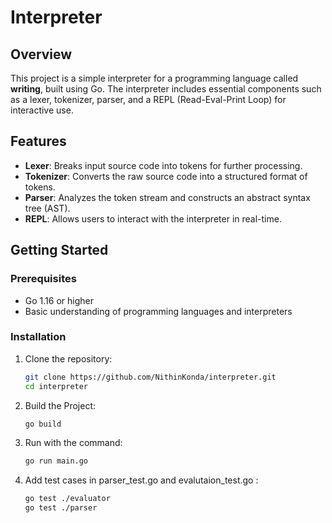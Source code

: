 # Interpreter

## Overview

This project is a simple interpreter for a programming language called **writing**, built using Go. The interpreter includes essential components such as a lexer, tokenizer, parser, and a REPL (Read-Eval-Print Loop) for interactive use.

## Features

- **Lexer**: Breaks input source code into tokens for further processing.
- **Tokenizer**: Converts the raw source code into a structured format of tokens.
- **Parser**: Analyzes the token stream and constructs an abstract syntax tree (AST).
- **REPL**: Allows users to interact with the interpreter in real-time.

## Getting Started

### Prerequisites

- Go 1.16 or higher
- Basic understanding of programming languages and interpreters

### Installation

1. Clone the repository:

   ```bash
   git clone https://github.com/NithinKonda/interpreter.git
   cd interpreter

2. Build the Project:

   ```bash
   go build
3. Run with the command:

   ```bash
   go run main.go
   ```
4. Add test cases in parser_test.go and evalutaion_test.go :


   ```bash
   go test ./evaluator
   go test ./parser
   ```
